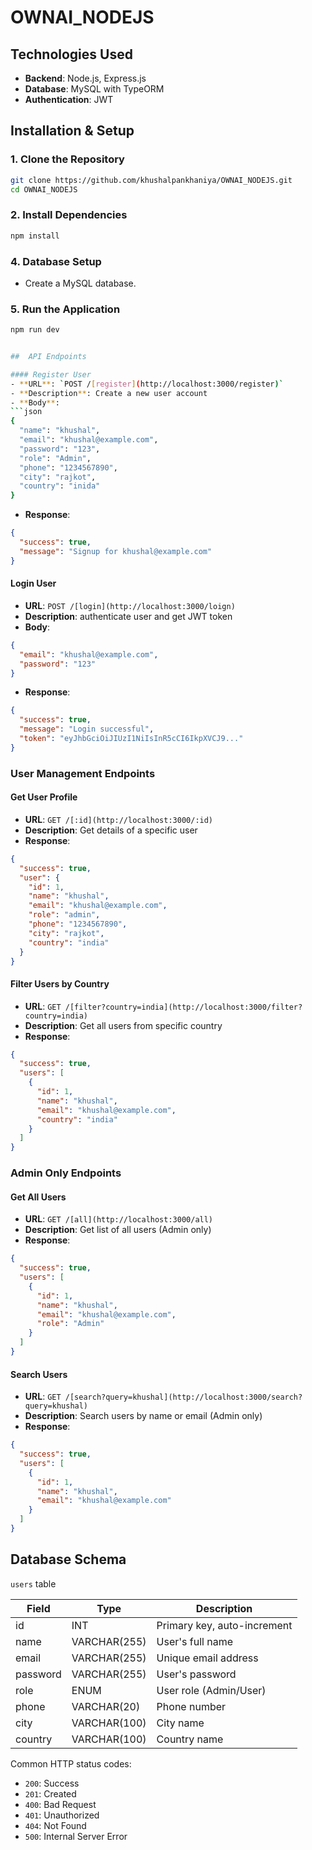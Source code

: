 # OWNAI_NODEJS

## Technologies Used

- **Backend**: Node.js, Express.js
- **Database**: MySQL with TypeORM
- **Authentication**: JWT 

## Installation & Setup

### 1. Clone the Repository
```bash
git clone https://github.com/khushalpankhaniya/OWNAI_NODEJS.git
cd OWNAI_NODEJS
```

### 2. Install Dependencies
```bash
npm install
```

### 4. Database Setup
- Create a MySQL database.

### 5. Run the Application
```bash
npm run dev


##  API Endpoints

#### Register User
- **URL**: `POST /[register](http://localhost:3000/register)`
- **Description**: Create a new user account
- **Body**:
```json
{
  "name": "khushal",
  "email": "khushal@example.com",
  "password": "123",
  "role": "Admin",
  "phone": "1234567890",
  "city": "rajkot",
  "country": "inida"
}
```
- **Response**:
```json
{
  "success": true,
  "message": "Signup for khushal@example.com"
}
```

#### Login User
- **URL**: `POST /[login](http://localhost:3000/loign)`
- **Description**: authenticate user and get JWT token
- **Body**:
```json
{
  "email": "khushal@example.com",
  "password": "123"
}
```
- **Response**:
```json
{
  "success": true,
  "message": "Login successful",
  "token": "eyJhbGciOiJIUzI1NiIsInR5cCI6IkpXVCJ9..."
}
```

### User Management Endpoints

#### Get User Profile
- **URL**: `GET /[:id](http://localhost:3000/:id)`
- **Description**: Get details of a specific user
- **Response**:
```json
{
  "success": true,
  "user": {
    "id": 1,
    "name": "khushal",
    "email": "khushal@example.com",
    "role": "admin",
    "phone": "1234567890",
    "city": "rajkot",
    "country": "india"
  }
}
```

#### Filter Users by Country
- **URL**: `GET /[filter?country=india](http://localhost:3000/filter?country=india)`
- **Description**: Get all users from  specific country
- **Response**:
```json
{
  "success": true,
  "users": [
    {
      "id": 1,
      "name": "khushal",
      "email": "khushal@example.com",
      "country": "india"
    }
  ]
}
```

### Admin Only Endpoints

#### Get All Users
- **URL**: `GET /[all](http://localhost:3000/all)`
- **Description**: Get list of all users (Admin only)
- **Response**:
```json
{
  "success": true,
  "users": [
    {
      "id": 1,
      "name": "khushal",
      "email": "khushal@example.com",
      "role": "Admin"
    }
  ]
}
```

#### Search Users
- **URL**: `GET /[search?query=khushal](http://localhost:3000/search?query=khushal)`
- **Description**: Search users by name or email (Admin only)
- **Response**:
```json
{
  "success": true,
  "users": [
    {
      "id": 1,
      "name": "khushal",
      "email": "khushal@example.com"
    }
  ]
}
```



## Database Schema
 `users` table 

| Field    | Type        | Description                    |
|----------|-------------|--------------------------------|
| id       | INT         | Primary key, auto-increment    |
| name     | VARCHAR(255)| User's full name               |
| email    | VARCHAR(255)| Unique email address           |
| password | VARCHAR(255)| User's password                |
| role     | ENUM        | User role (Admin/User)         |
| phone    | VARCHAR(20) | Phone number                   |
| city     | VARCHAR(100)| City name                      |
| country  | VARCHAR(100)| Country name                   |


Common HTTP status codes:
- `200`: Success
- `201`: Created 
- `400`: Bad Request
- `401`: Unauthorized
- `404`: Not Found
- `500`: Internal Server Error

